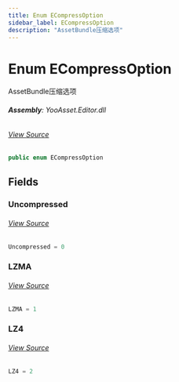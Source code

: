```yaml
---
title: Enum ECompressOption
sidebar_label: ECompressOption
description: "AssetBundle压缩选项"
---
```

# Enum ECompressOption
AssetBundle压缩选项

###### **Assembly**: YooAsset.Editor.dll
###### [View Source](https://github.com/tuyoogame/YooAsset/blob/main/Assets/YooAsset/Editor/AssetBundleBuilder/ECompressOption.cs#L7)
```csharp title="Declaration"
public enum ECompressOption
```
## Fields
### Uncompressed

###### [View Source](https://github.com/tuyoogame/YooAsset/blob/main/Assets/YooAsset/Editor/AssetBundleBuilder/ECompressOption.cs#L9)
```csharp title="Declaration"
Uncompressed = 0
```
### LZMA

###### [View Source](https://github.com/tuyoogame/YooAsset/blob/main/Assets/YooAsset/Editor/AssetBundleBuilder/ECompressOption.cs#L10)
```csharp title="Declaration"
LZMA = 1
```
### LZ4

###### [View Source](https://github.com/tuyoogame/YooAsset/blob/main/Assets/YooAsset/Editor/AssetBundleBuilder/ECompressOption.cs#L11)
```csharp title="Declaration"
LZ4 = 2
```
